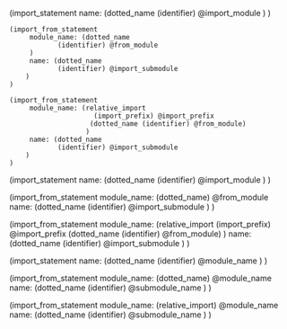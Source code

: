 
(import_statement
		name: (dotted_name 
				(identifier) @import_module
		)
	)
	
	(import_from_statement
		 module_name: (dotted_name 
				(identifier) @from_module
		 )
		 name: (dotted_name 
				(identifier) @import_submodule
		)
	)
	
	(import_from_statement
		 module_name: (relative_import
						 (import_prefix) @import_prefix
						(dotted_name (identifier) @from_module)
					   )
		 name: (dotted_name 
				(identifier) @import_submodule
		)
	)



(import_statement
	name: (dotted_name 
    		(identifier) @import_module
    )
)

(import_from_statement
	 module_name: (dotted_name) @from_module
     name: (dotted_name 
    		(identifier) @import_submodule
    )
)

(import_from_statement
	 module_name: (relative_import
     				(import_prefix) @import_prefix
                    (dotted_name (identifier) @from_module)
                   )
     name: (dotted_name 
    		(identifier) @import_submodule
    )
)


(import_statement
	name: (dotted_name 
    		(identifier) @module_name
    )
)

(import_from_statement
	 module_name: (dotted_name) @module_name
     name: (dotted_name 
    		(identifier) @submodule_name
    )
)

(import_from_statement
	 module_name: (relative_import) @module_name
     name: (dotted_name 
    		(identifier) @submodule_name
    )
)




